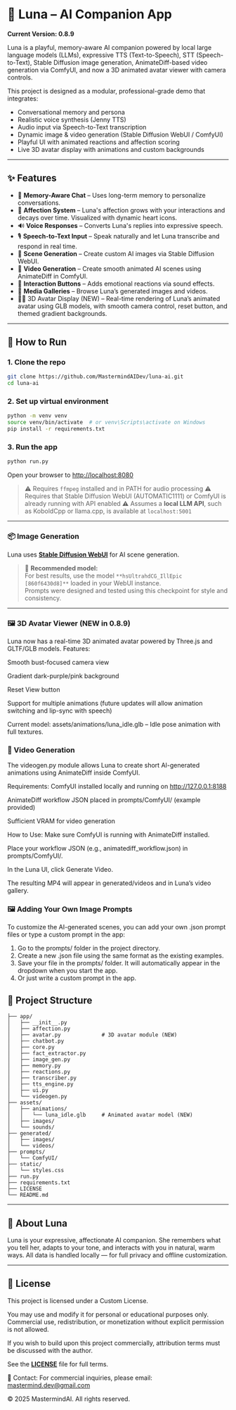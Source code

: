 # 💖 Luna – AI Companion App

**Current Version: 0.8.9**

Luna is a playful, memory-aware AI companion powered by local large language models (LLMs), expressive TTS (Text-to-Speech), STT (Speech-to-Text), Stable Diffusion image generation, AnimateDiff-based video generation via ComfyUI, and now a 3D animated avatar viewer with camera controls.

This project is designed as a modular, professional-grade demo that integrates:
- Conversational memory and persona
- Realistic voice synthesis (Jenny TTS)
- Audio input via Speech-to-Text transcription
- Dynamic image & video generation (Stable Diffusion WebUI / ComfyUI)
- Playful UI with animated reactions and affection scoring
- Live 3D avatar display with animations and custom backgrounds

---

## ✨ Features

- 🧠 **Memory-Aware Chat** – Uses long-term memory to personalize conversations.
- 💖 **Affection System** – Luna's affection grows with your interactions and decays over time. Visualized with dynamic heart icons.
- 🔊 **Voice Responses** – Converts Luna's replies into expressive speech.
- 🎙️ **Speech-to-Text Input** – Speak naturally and let Luna transcribe and respond in real time.
- 🎨 **Scene Generation** – Create custom AI images via Stable Diffusion WebUI.
- 🎥 **Video Generation** – Create smooth animated AI scenes using AnimateDiff in ComfyUI.
- 💬 **Interaction Buttons** – Adds emotional reactions via sound effects.
- 📸 **Media Galleries** – Browse Luna’s generated images and videos.
- 👩‍💻 3D Avatar Display (NEW) – Real-time rendering of Luna’s animated avatar using GLB models, with smooth camera control, reset button, and themed gradient backgrounds.

---

## 🚀 How to Run

### 1. Clone the repo
```bash
git clone https://github.com/MastermindAIDev/luna-ai.git
cd luna-ai
```

### 2. Set up virtual environment
```bash
python -m venv venv
source venv/bin/activate  # or venv\Scripts\activate on Windows
pip install -r requirements.txt
```

### 3. Run the app
```bash
python run.py
```
Open your browser to [http://localhost:8080](http://localhost:8080)

> ⚠️ Requires `ffmpeg` installed and in PATH for audio processing
> ⚠️ Requires that Stable Diffusion WebUI (AUTOMATIC1111) or ComfyUI is already running with API enabled 
> ⚠️ Assumes a **local LLM API**, such as KoboldCpp or llama.cpp, is available at `localhost:5001`
---
### 📦 Image Generation

Luna uses [**Stable Diffusion WebUI**](https://github.com/AUTOMATIC1111/stable-diffusion-webui) for AI scene generation.

> 🔧 **Recommended model:**  
> For best results, use the model `**hsUltrahdCG_IllEpic [860f6430d8]**` loaded in your WebUI instance.  
> Prompts were designed and tested using this checkpoint for style and consistency.
---

### 🖼️ 3D Avatar Viewer (NEW in 0.8.9)
Luna now has a real-time 3D animated avatar powered by Three.js and GLTF/GLB models.
Features:

Smooth bust-focused camera view

Gradient dark-purple/pink background

Reset View button

Support for multiple animations (future updates will allow animation switching and lip-sync with speech)

Current model:
assets/animations/luna_idle.glb – Idle pose animation with full textures.

### 🎥 Video Generation 

The videogen.py module allows Luna to create short AI-generated animations using AnimateDiff inside ComfyUI.

Requirements:
ComfyUI installed locally and running on http://127.0.0.1:8188

AnimateDiff workflow JSON placed in prompts/ComfyUI/ (example provided)

Sufficient VRAM for video generation

How to Use:
Make sure ComfyUI is running with AnimateDiff installed.

Place your workflow JSON (e.g., animatediff_workflow.json) in prompts/ComfyUI/.

In the Luna UI, click Generate Video.

The resulting MP4 will appear in generated/videos and in Luna’s video gallery.

### 🖼️ Adding Your Own Image Prompts

To customize the AI-generated scenes, you can add your own .json prompt files or type a custom prompt in the app:

1. Go to the prompts/ folder in the project directory.
2. Create a new .json file using the same format as the existing examples.
3. Save your file in the prompts/ folder. It will automatically appear in the dropdown when you start the app.
4. Or just write a custom prompt in the app.

## 📁 Project Structure
```
├── app/
│   ├── __init__.py
│   ├── affection.py
│   ├── avatar.py             # 3D avatar module (NEW)
│   ├── chatbot.py
│   ├── core.py
│   ├── fact_extractor.py
│   ├── image_gen.py
│   ├── memory.py
│   ├── reactions.py
│   ├── transcriber.py
│   ├── tts_engine.py
│   ├── ui.py
│   └── videogen.py
├── assets/
│   ├── animations/
│   │   └── luna_idle.glb     # Animated avatar model (NEW)
│   ├── images/
│   └── sounds/
├── generated/
│   ├── images/
│   └── videos/
├── prompts/
│   └── ComfyUI/
├── static/
│   └── styles.css
├── run.py
├── requirements.txt
├── LICENSE
└── README.md
```

---

## 🤍 About Luna
Luna is your expressive, affectionate AI companion. She remembers what you tell her, adapts to your tone, and interacts with you in natural, warm ways. All data is handled locally — for full privacy and offline customization.

---

## 📄 License

This project is licensed under a Custom License.

You may use and modify it for personal or educational purposes only.
Commercial use, redistribution, or monetization without explicit permission is not allowed.

If you wish to build upon this project commercially, attribution terms must be discussed with the author.

See the [**LICENSE**](LICENSE) file for full terms.

📩 Contact: For commercial inquiries, please email: mastermind.dev@gmail.com

© 2025 MastermindAI. All rights reserved.
